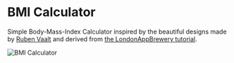 # BMI Calculator

Simple Body-Mass-Index Calculator inspired by the beautiful designs made by [Ruben Vaalt](https://dribbble.com/shots/4585382-Simple-BMI-Calculator) and derived from [the LondonAppBrewery tutorial](https://github.com/londonappbrewery/bmi-calculator-flutter).

![BMI Calculator](https://github.com/londonappbrewery/Images/blob/master/bmi-calc-demo.gif)

